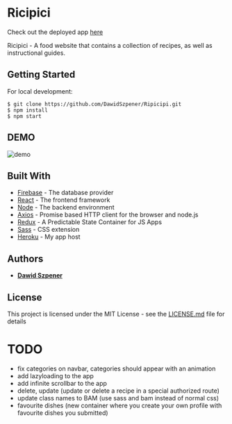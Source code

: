 
# Ricipici

Check out the deployed app [here](https://ricipici.herokuapp.com/)

Ricipici - A food website that contains a collection of recipes, as well as instructional guides.

## Getting Started

For local development:

```
$ git clone https://github.com/DawidSzpener/Ripicipi.git
$ npm install
$ npm start
```

## DEMO

![demo](https://github.com/DawidSzpener/D.SZ-portfolio/blob/main/src/assets/images/ricipici.gif)

## Built With

* [Firebase](https://firebase.google.com/docs/database) - The database provider
* [React](https://reactjs.org/) - The frontend framework
* [Node](https://nodejs.org/) - The backend environment
* [Axios](https://github.com/axios/axios) - Promise based HTTP client for the browser and node.js
* [Redux](https://redux.js.org/) - A Predictable State Container for JS Apps
* [Sass](https://sass-lang.com/) - CSS extension
* [Heroku](https://www.heroku.com/) - My app host

## Authors

* **[Dawid Szpener](https://github.com/DawidSzpener)**

## License

This project is licensed under the MIT License - see the [LICENSE.md](LICENSE.md) file for details

# TODO
- fix categories on navbar, categories should appear with an animation
- add lazyloading to the app
- add infinite scrollbar to the app
- delete, update (update or delete a recipe in a special authorized route)
- update class names to BAM (use sass and bam instead of normal css)
- favourite dishes (new container where you create your own profile with favourite dishes you submitted)
